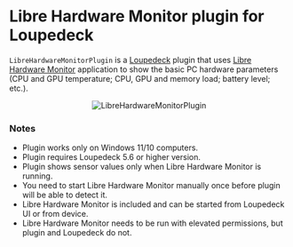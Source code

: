 # Libre Hardware Monitor plugin for Loupedeck

`LibreHardwareMonitorPlugin` is a [Loupedeck](https://loupedeck.com) plugin that uses [Libre Hardware Monitor](https://github.com/LibreHardwareMonitor/LibreHardwareMonitor) application to show the basic PC hardware parameters (CPU and GPU temperature; CPU, GPU and memory load; battery level; etc.).

<p align="center">
    <img src="https://github.com/notadoctor99/librehardwaremonitorplugin/raw/master/img/screenshot1.png?raw=true" alt="LibreHardwareMonitorPlugin"/>
</p>

### Notes

* Plugin works only on Windows 11/10 computers.
* Plugin requires Loupedeck 5.6 or higher version.
* Plugin shows sensor values only when Libre Hardware Monitor is running.
* You need to start Libre Hardware Monitor manually once before plugin will be able to detect it.
* Libre Hardware Monitor is included and can be started from Loupedeck UI or from device.
* Libre Hardware Monitor needs to be run with elevated permissions, but plugin and Loupedeck do not.
